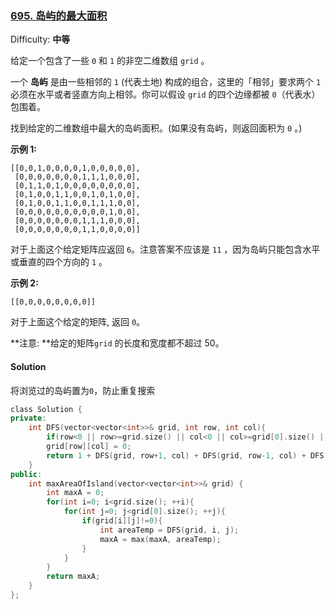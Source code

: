 ### [695\. 岛屿的最大面积](https://leetcode-cn.com/problems/max-area-of-island/)

Difficulty: **中等**


给定一个包含了一些 `0` 和 `1` 的非空二维数组 `grid` 。

一个 **岛屿** 是由一些相邻的 `1` (代表土地) 构成的组合，这里的「相邻」要求两个 `1` 必须在水平或者竖直方向上相邻。你可以假设 `grid` 的四个边缘都被 `0`（代表水）包围着。

找到给定的二维数组中最大的岛屿面积。(如果没有岛屿，则返回面积为 `0` 。)

**示例 1:**

```
[[0,0,1,0,0,0,0,1,0,0,0,0,0],
 [0,0,0,0,0,0,0,1,1,1,0,0,0],
 [0,1,1,0,1,0,0,0,0,0,0,0,0],
 [0,1,0,0,1,1,0,0,1,0,1,0,0],
 [0,1,0,0,1,1,0,0,1,1,1,0,0],
 [0,0,0,0,0,0,0,0,0,0,1,0,0],
 [0,0,0,0,0,0,0,1,1,1,0,0,0],
 [0,0,0,0,0,0,0,1,1,0,0,0,0]]
```

对于上面这个给定矩阵应返回 `6`。注意答案不应该是 `11` ，因为岛屿只能包含水平或垂直的四个方向的 `1` 。

**示例 2:**

```
[[0,0,0,0,0,0,0,0]]
```

对于上面这个给定的矩阵, 返回 `0`。

**注意: **给定的矩阵`grid` 的长度和宽度都不超过 50。


#### Solution

将浏览过的岛屿置为`0`，防止重复搜索

```cpp
​class Solution {
private:
    int DFS(vector<vector<int>>& grid, int row, int col){
        if(row<0 || row>=grid.size() || col<0 || col>=grid[0].size() || grid[row][col]!=1) return 0;
        grid[row][col] = 0;
        return 1 + DFS(grid, row+1, col) + DFS(grid, row-1, col) + DFS(grid, row, col+1) + DFS(grid, row, col-1);
    }
public:
    int maxAreaOfIsland(vector<vector<int>>& grid) {
        int maxA = 0;
        for(int i=0; i<grid.size(); ++i){
            for(int j=0; j<grid[0].size(); ++j){
                if(grid[i][j]!=0){
                    int areaTemp = DFS(grid, i, j);
                    maxA = max(maxA, areaTemp);
                }
            }
        }
        return maxA;
    }
};
```